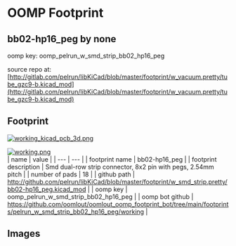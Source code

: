 # OOMP Footprint  
## bb02-hp16_peg  by none  
  
oomp key: oomp_pelrun_w_smd_strip_bb02_hp16_peg  
  
source repo at: [http://gitlab.com/pelrun/libKiCad/blob/master/footprint/w_vacuum.pretty/tube_gzc9-b.kicad_mod](http://gitlab.com/pelrun/libKiCad/blob/master/footprint/w_vacuum.pretty/tube_gzc9-b.kicad_mod)  
## Footprint  
  
[![working_kicad_pcb_3d.png](working_kicad_pcb_3d_600.png)](working_kicad_pcb_3d.png)  
  
[![working.png](working_600.png)](working.png)  
| name | value | 
| --- | --- | 
| footprint name | bb02-hp16_peg | 
| footprint description | Smd dual-row strip connector, 8x2 pin with pegs, 2.54mm pitch | 
| number of pads | 18 | 
| github path | http://github.com/pelrun/libKiCad/blob/master/footprint/w_smd_strip.pretty/bb02-hp16_peg.kicad_mod | 
| oomp key | oomp_pelrun_w_smd_strip_bb02_hp16_peg | 
| oomp bot github | https://github.com/oomlout/oomlout_oomp_footprint_bot/tree/main/footprints/pelrun_w_smd_strip_bb02_hp16_peg/working | 
## Images  
